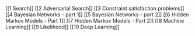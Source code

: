 [[1 Search]]
[[2 Adversarial Search]]
[[3 Constraint satisfaction problems]]
[[4 Bayesian Networks - part 1]]
[[5 Bayesian Networks - part 2]]
[[6 Hidden Markov Models - Part 1]]
[[7 Hidden Markov Models - Part 2]]
[[8 Machine Learning]]
[[9 Likelihood]]
[[10 Deep Learning]]
